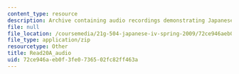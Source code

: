 ```yaml
---
content_type: resource
description: Archive containing audio recordings demonstrating Japanese pronunciation.
file: null
file_location: /coursemedia/21g-504-japanese-iv-spring-2009/72ce946aeb0f3fe0736502fc82ff463a_Read20A_audio.zip
file_type: application/zip
resourcetype: Other
title: Read20A_audio
uid: 72ce946a-eb0f-3fe0-7365-02fc82ff463a
---
```


